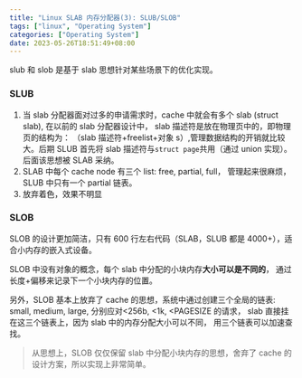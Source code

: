 ```yaml
---
title: "Linux SLAB 内存分配器(3): SLUB/SLOB"
tags: ["linux", "Operating System"]
categories: ["Operating System"]
date: 2023-05-26T18:51:49+08:00
---
```


slub 和 slob 是基于 slab 思想针对某些场景下的优化实现。

### SLUB

1. 当 slab 分配器面对过多的申请需求时，cache 中就会有多个 slab (struct slab),
   在以前的 slab 分配器设计中， slab 描述符是放在物理页中的，即物理页的结构为：
   （slab 描述符+freelist+对象 s）,管理数据结构的开销就比较大。后期 SLUB 首先将
   slab 描述符与`struct page`共用（通过 union 实现）。后面该思想被 SLAB 采纳。
2. SLAB 中每个 cache node 有三个 list: free, partial, full， 管理起来很麻烦，
   SLUB 中只有一个 partial 链表。
3. 放弃着色，效果不明显

### SLOB

SLOB 的设计更加简洁，只有 600 行左右代码（SLAB，SLUB 都是 4000+），适合小内存的嵌入式设备。

SLOB 中没有对象的概念，每个 slab 中分配的小块内存**大小可以是不同的**，
通过长度+偏移来记录下一个小块内存的位置。

另外，SLOB 基本上放弃了 cache 的思想，系统中通过创建三个全局的链表:
small, medium, large, 分别应对<256b, <1k, <PAGESIZE 的请求，
slab 直接挂在这三个链表上，因为 slab 中的内存分配大小可以不同，
用三个链表可以加速查找。

> 从思想上，SLOB 仅仅保留 slab 中分配小块内存的思想，舍弃了 cache
> 的设计方案，所以实现上非常简单。
